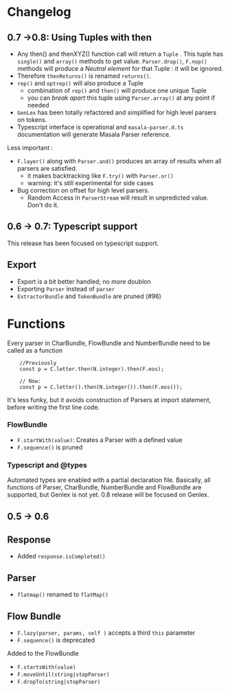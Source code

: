 Changelog
====

0.7 ->0.8: Using Tuples with then
---

* Any then() and thenXYZ() function call will return a `Tuple` . This tuple has `single()` and `array()` methods to get value.
`Parser.drop()`, `F.nop()` methods will produce a *Neutral element* for that Tuple : it will be ignored.
* Therefore `thenReturns()` is renamed `returns()`.
* `rep()` and `optrep()` will also produce a Tuple
    - combination of `rep()` and `then()` will produce one unique Tuple
    - you can *break apart* this tuple using `Parser.array()` at any point if needed
* `GenLex` has been totally refactored and simplified for high level parsers on tokens.
* Typescript interface is operational and `masala-parser.d.ts` documentation will generate Masala Parser reference.

Less important :

* `F.layer()` along with `Parser.and()` produces an array of results when all parsers are satisfied.
    - it makes backtracking like `F.try()` with `Parser.or()`
    - warning: it's still experimental for side cases
* Bug correction on offset for high level parsers.
    - Random Access in `ParserStream` will result in unpredicted value. Don't do it.



0.6 -> 0.7: Typescript support
----

This release has been focused on typescript support.

## Export

* Export is a bit better handled; no more doublon
* Exporting `Parser` instead of `parser`
* `ExtractorBundle` and `TokenBundle` are pruned (#96) 

# Functions

Every parser in CharBundle, FlowBundle and NumberBundle need to be called as a function
    
        //Previously
        const p = C.letter.then(N.integer).then(F.eos);
        
        // Now:
        const p = C.letter().then(N.integer()).then(F.eos());
        
It's less funky, but it avoids construction of Parsers at import statement, before writing the first line code.        

### FlowBundle

* `F.startWith(value)`: Creates a Parser with a defined value
* `F.sequence()` is pruned


### Typescript and @types

Automated types are enabled with a partial declaration file. Basically, all functions of Parser, CharBundle, 
NumberBundle and FlowBundle are supported, but Genlex is not yet. 0.8 release will be focused on Genlex.



0.5 -> 0.6
----

## Response

* Added `response.isCompleted()`

## Parser

* `flatmap()` renamed to `flatMap()`

## Flow Bundle

* `F.lazy(parser, params, self )` accepts a third `this` parameter
* `F.sequence()` is deprecated


Added  to the FlowBundle

* `F.startsWith(value)`
* `F.moveUntil(string|stopParser)`
* `F.dropTo(string|stopParser)`







